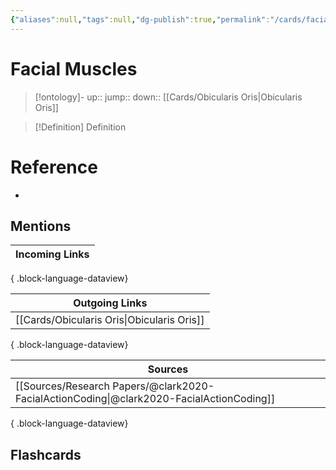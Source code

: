 ```yaml
---
{"aliases":null,"tags":null,"dg-publish":true,"permalink":"/cards/facial-muscles/","dgPassFrontmatter":true}
---
```


# Facial Muscles

> [!ontology]-
> up:: 
> jump:: 
> down:: [[Cards/Obicularis Oris\|Obicularis Oris]]

> [!Definition] Definition

# Reference

- 

## Mentions

| Incoming Links |
| -------------- |

{ .block-language-dataview}

| Outgoing Links                                |
| --------------------------------------------- |
| [[Cards/Obicularis Oris\|Obicularis Oris]] |

{ .block-language-dataview}

| Sources                                                                                     |
| ------------------------------------------------------------------------------------------- |
| [[Sources/Research Papers/@clark2020-FacialActionCoding\|@clark2020-FacialActionCoding]] |

{ .block-language-dataview}

## Flashcards